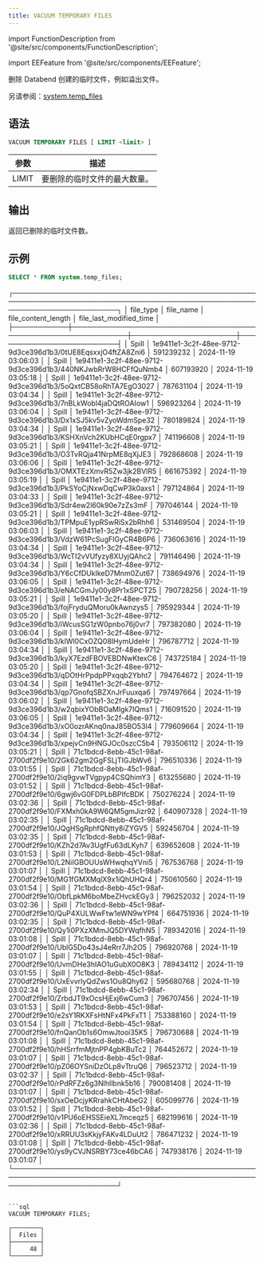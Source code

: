 ```yaml
---
title: VACUUM TEMPORARY FILES
---
```


import FunctionDescription from '@site/src/components/FunctionDescription';

<FunctionDescription description="Introduced or updated: v1.2.348"/>

import EEFeature from '@site/src/components/EEFeature';

<EEFeature featureName='VACUUM TEMPORARY FILES'/>

删除 Databend 创建的临时文件，例如溢出文件。

另请参阅：[system.temp_files](../../00-sql-reference/31-system-tables/system-temp-files.md)

## 语法

```sql
VACUUM TEMPORARY FILES [ LIMIT <limit> ]
```

| 参数      | 描述                                               |
|-----------|------------------------------------------------------|
| LIMIT     | 要删除的临时文件的最大数量。                           |

## 输出

返回已删除的临时文件数。

## 示例

```sql
SELECT * FROM system.temp_files;


```
┌─────────────────────────────────────────────────────────────────────────────────────────────────────────────────────────┐
│ file_type │                          file_name                          │ file_content_length │ file_last_modified_time │
├───────────┼─────────────────────────────────────────────────────────────┼─────────────────────┼─────────────────────────┤
│ Spill     │ 1e9411e1-3c2f-48ee-9712-9d3ce396d1b3/0tUE8EqsxxjO4ftZA8Zni6 │           591239232 │ 2024-11-19 03:06:03     │
│ Spill     │ 1e9411e1-3c2f-48ee-9712-9d3ce396d1b3/440NKJwbRrW8HCFfQuNmb4 │           607193920 │ 2024-11-19 03:05:18     │
│ Spill     │ 1e9411e1-3c2f-48ee-9712-9d3ce396d1b3/5oQxtCB58oRhTA7EgO3027 │           787631104 │ 2024-11-19 03:04:34     │
│ Spill     │ 1e9411e1-3c2f-48ee-9712-9d3ce396d1b3/7nBLkWobl4jaDQtROAIow1 │           596923264 │ 2024-11-19 03:06:04     │
│ Spill     │ 1e9411e1-3c2f-48ee-9712-9d3ce396d1b3/Dx1xSJ5kv5vZyoWdmSpe32 │           780189824 │ 2024-11-19 03:04:34     │
│ Spill     │ 1e9411e1-3c2f-48ee-9712-9d3ce396d1b3/KSHXnVch2KUbHCqE0rgpx7 │           741196608 │ 2024-11-19 03:05:21     │
│ Spill     │ 1e9411e1-3c2f-48ee-9712-9d3ce396d1b3/O3TvRQja41NrpME8qXjJE3 │           792868608 │ 2024-11-19 03:06:06     │
│ Spill     │ 1e9411e1-3c2f-48ee-9712-9d3ce396d1b3/OMXTEzXmvR5Zw3jk2BVlR5 │           661675392 │ 2024-11-19 03:05:19     │
│ Spill     │ 1e9411e1-3c2f-48ee-9712-9d3ce396d1b3/PkSYoCjNxwDqCwP3k0axs1 │           797124864 │ 2024-11-19 03:04:33     │
│ Spill     │ 1e9411e1-3c2f-48ee-9712-9d3ce396d1b3/Sdr4ew2l60k90e7zZs3mF  │           797046144 │ 2024-11-19 03:05:21     │
│ Spill     │ 1e9411e1-3c2f-48ee-9712-9d3ce396d1b3/TPMpuE1ypRSwRiSx2bRhh6 │           531469504 │ 2024-11-19 03:06:03     │
│ Spill     │ 1e9411e1-3c2f-48ee-9712-9d3ce396d1b3/VdzW61PcSugFIGyCR4B6P6 │           736063616 │ 2024-11-19 03:04:34     │
│ Spill     │ 1e9411e1-3c2f-48ee-9712-9d3ce396d1b3/WcTI2vVUfyzy8XUyjQAhc2 │           791146496 │ 2024-11-19 03:04:34     │
│ Spill     │ 1e9411e1-3c2f-48ee-9712-9d3ce396d1b3/Y6cCfDUkIkeD7Mnm0Zut67 │           738694976 │ 2024-11-19 03:06:05     │
│ Spill     │ 1e9411e1-3c2f-48ee-9712-9d3ce396d1b3/eNACGmJy00y8Pr1xSPCT25 │           790728256 │ 2024-11-19 03:05:21     │
│ Spill     │ 1e9411e1-3c2f-48ee-9712-9d3ce396d1b3/fojFryduQMoru0kAwnzys5 │           795929344 │ 2024-11-19 03:05:20     │
│ Spill     │ 1e9411e1-3c2f-48ee-9712-9d3ce396d1b3/iWcusSG1zW0pnbo76j0vr7 │           797382080 │ 2024-11-19 03:06:04     │
│ Spill     │ 1e9411e1-3c2f-48ee-9712-9d3ce396d1b3/klWl0CxOZQ08IHymUdeHr  │           796787712 │ 2024-11-19 03:04:34     │
│ Spill     │ 1e9411e1-3c2f-48ee-9712-9d3ce396d1b3/kyX7EzdFBOVEBDNwKtexC6 │           743725184 │ 2024-11-19 03:05:20     │
│ Spill     │ 1e9411e1-3c2f-48ee-9712-9d3ce396d1b3/qDOtHrPpdpPPxqqb2Ybht7 │           794764672 │ 2024-11-19 03:04:34     │
│ Spill     │ 1e9411e1-3c2f-48ee-9712-9d3ce396d1b3/qp7GnofqSBZXnJrFuuxqa6 │           797497664 │ 2024-11-19 03:06:02     │
│ Spill     │ 1e9411e1-3c2f-48ee-9712-9d3ce396d1b3/w2qbixYObBOaMlgk7IQms1 │           716091520 │ 2024-11-19 03:06:05     │
│ Spill     │ 1e9411e1-3c2f-48ee-9712-9d3ce396d1b3/xO0ozrAKnq0naJ85BO53I4 │           779609664 │ 2024-11-19 03:04:34     │
│ Spill     │ 1e9411e1-3c2f-48ee-9712-9d3ce396d1b3/xpejvCn9HNGJOc0szcC5b4 │           793506112 │ 2024-11-19 03:05:21     │
│ Spill     │ 71c1bdcd-8ebb-45c1-98af-2700df2f9e10/2Gk62gm2GgFSLjTIGJbWv6 │           796510336 │ 2024-11-19 03:01:55     │
│ Spill     │ 71c1bdcd-8ebb-45c1-98af-2700df2f9e10/2iq9gvwTVgpyp4CSQhimY3 │           613255680 │ 2024-11-19 03:01:52     │
│ Spill     │ 71c1bdcd-8ebb-45c1-98af-2700df2f9e10/6gwj6vG0FDPLbBPIfcBDK  │           750276224 │ 2024-11-19 03:02:36     │
│ Spill     │ 71c1bdcd-8ebb-45c1-98af-2700df2f9e10/FXMxh0kA9W6QM5gmJizr92 │           640907328 │ 2024-11-19 03:02:35     │
│ Spill     │ 71c1bdcd-8ebb-45c1-98af-2700df2f9e10/JQgHSgRphfQNtty8iZYGV5 │           592456704 │ 2024-11-19 03:02:35     │
│ Spill     │ 71c1bdcd-8ebb-45c1-98af-2700df2f9e10/KZh2d7Av3UgfFu63dLKyh7 │           639652608 │ 2024-11-19 03:01:53     │
│ Spill     │ 71c1bdcd-8ebb-45c1-98af-2700df2f9e10/L2NiIGBOUUsWHwqhqYVni5 │           767536768 │ 2024-11-19 03:01:07     │
│ Spill     │ 71c1bdcd-8ebb-45c1-98af-2700df2f9e10/MG1fGMXMqlX9x1iQhUHQr4 │           750610560 │ 2024-11-19 03:01:54     │
│ Spill     │ 71c1bdcd-8ebb-45c1-98af-2700df2f9e10/ObfLpkM6boMbeZHvckEGy3 │           796252032 │ 2024-11-19 03:02:36     │
│ Spill     │ 71c1bdcd-8ebb-45c1-98af-2700df2f9e10/QuP4XULWwFtw1eWN9wYPf4 │           664751936 │ 2024-11-19 03:02:35     │
│ Spill     │ 71c1bdcd-8ebb-45c1-98af-2700df2f9e10/Qy1i0PXzXMmJQ5DYWqfhN5 │           789342016 │ 2024-11-19 03:01:08     │
│ Spill     │ 71c1bdcd-8ebb-45c1-98af-2700df2f9e10/UblG5Do43sJ4eRrr7Jh2O5 │           796920768 │ 2024-11-19 03:01:07     │
│ Spill     │ 71c1bdcd-8ebb-45c1-98af-2700df2f9e10/UvmDHe3hIAO1uGubX0O8K3 │           789434112 │ 2024-11-19 03:01:55     │
│ Spill     │ 71c1bdcd-8ebb-45c1-98af-2700df2f9e10/UxEvvrlyQdZws1Ou8Qhy62 │           595680768 │ 2024-11-19 03:02:34     │
│ Spill     │ 71c1bdcd-8ebb-45c1-98af-2700df2f9e10/ZrbdJT9xOcsHjExj6wCum3 │           796707456 │ 2024-11-19 03:01:53     │
│ Spill     │ 71c1bdcd-8ebb-45c1-98af-2700df2f9e10/e2sY1RKXFsHtNFx4PkFxT1 │           753388160 │ 2024-11-19 03:01:54     │
│ Spill     │ 71c1bdcd-8ebb-45c1-98af-2700df2f9e10/fnQanOb1s6OmwJtooi35K5 │           796730688 │ 2024-11-19 03:01:08     │
│ Spill     │ 71c1bdcd-8ebb-45c1-98af-2700df2f9e10/hHSrrfmMjtnPP4gbKBuTc2 │           764452672 │ 2024-11-19 03:01:07     │
│ Spill     │ 71c1bdcd-8ebb-45c1-98af-2700df2f9e10/pZ06OYSniDzOLp8vTtruQ6 │           796523712 │ 2024-11-19 03:02:37     │
│ Spill     │ 71c1bdcd-8ebb-45c1-98af-2700df2f9e10/rPdRFZz6g3NlhIlbnk5b16 │           790081408 │ 2024-11-19 03:01:07     │
│ Spill     │ 71c1bdcd-8ebb-45c1-98af-2700df2f9e10/sxOeDcjyKRrahkCHtAbeG2 │           605099776 │ 2024-11-19 03:01:52     │
│ Spill     │ 71c1bdcd-8ebb-45c1-98af-2700df2f9e10/v1PU6oEHSSEieXL7mceqz5 │           682199616 │ 2024-11-19 03:02:36     │
│ Spill     │ 71c1bdcd-8ebb-45c1-98af-2700df2f9e10/xRRUU3sKkjyFAKv4LDuUt2 │           786471232 │ 2024-11-19 03:01:08     │
│ Spill     │ 71c1bdcd-8ebb-45c1-98af-2700df2f9e10/ys9yCVJNSRBY73ce46bCA6 │           747938176 │ 2024-11-19 03:01:07     │
└─────────────────────────────────────────────────────────────────────────────────────────────────────────────────────────┘
```

```sql
VACUUM TEMPORARY FILES;

┌────────┐
│  Files │
├────────┤
│     48 │
└────────┘
```
